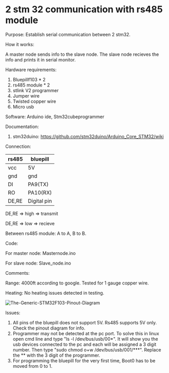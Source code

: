 
# 2 stm 32 communication with rs485 module

Purpose: Establish serial communication between 2 stm32.

How it works:

A master node sends info to the slave node. The slave node recieves the info and prints it in serial monitor.

Hardware requirements:
1. Bluepillf103 * 2
2. rs485 module * 2
3. stlink V2 programmer
4. Jumper wire
5. Twisted copper wire
6. Micro usb 

Software: Arduino ide, Stm32cubeprogrammer 

Documentation: 

1. stm32duino: https://github.com/stm32duino/Arduino_Core_STM32/wiki

Connection:

| rs485  | bluepill    |
|--------|-------------|
| vcc    | 5V          |
| gnd    | gnd         |
| DI     | PA9(TX)     |
| RO     | PA10(RX)    |
|DE,RE   | Digital pin |

DE,RE => high => transmit

DE,RE => low => recieve

Between rs485 module: A to A, B to B.



Code: 

For master node: Masternode.ino

For slave node: Slave_node.ino

Comments:

Range: 4000ft according to google. Tested for 1 gauge copper wire.

Heating: No heating issues detected in testing.

![The-Generic-STM32F103-Pinout-Diagram](https://github.com/trs4053/stm32_rs485/assets/102474740/d3178e46-b70b-4e11-b6b6-ca5eedf3a0ca)


Issues: 
1. All pins of the bluepill does not support 5V. Rs485 supports 5V only. Check the pinout diagram for info.
2. Programmer may not be detected at the pc port. To solve this in linux open cmd line and type "ls -l /dev/bus/usb/00*". It will show you the usb devices connected to the pc and each will be assigned a 3 digit number. Then type "sudo chmod o+w /dev/bus/usb/001/***". Replace the ** with the 3 digit of the programmer.
4. For programming the bluepill for the very first time, Boot0 has to be moved from 0 to 1.




